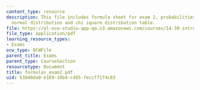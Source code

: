 ```yaml
---
content_type: resource
description: This file includes formula sheet for exam 2, probabilities for the standard
  normal distribution and chi square distribution table.
file: https://ol-ocw-studio-app-qa.s3.amazonaws.com/courses/14-30-introduction-to-statistical-method-in-economics-spring-2006/53848da0e16918b4c485feccf71f4c63_formulas_exam2.pdf
file_type: application/pdf
learning_resource_types:
- Exams
ocw_type: OCWFile
parent_title: Exams
parent_type: CourseSection
resourcetype: Document
title: formulas_exam2.pdf
uid: 53848da0-e169-18b4-c485-feccf71f4c63
---
```

